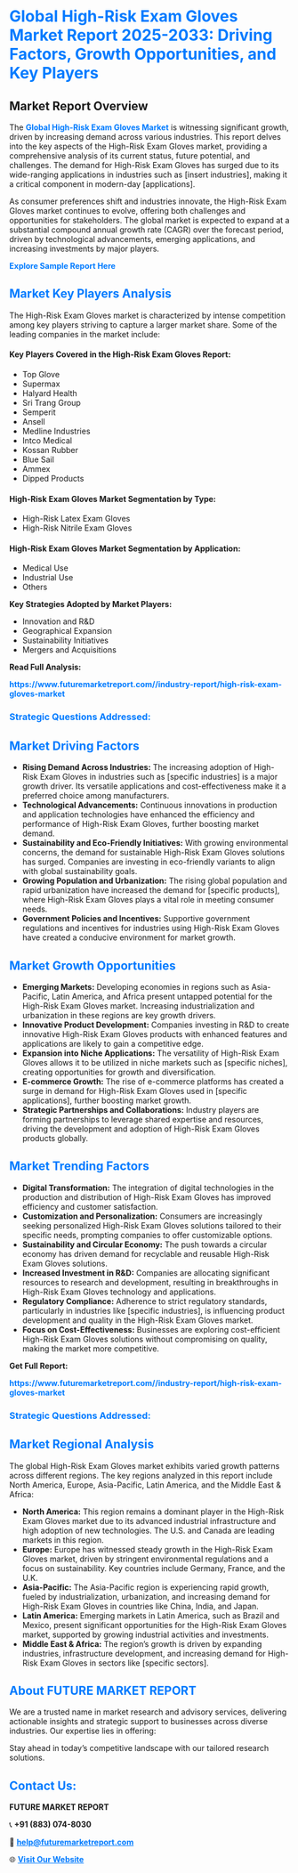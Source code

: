 <h1 style="color: #007BFF;">Global High-Risk Exam Gloves Market Report 2025-2033: Driving Factors, Growth Opportunities, and Key Players</h1>

<section id="overview">
<h2>Market Report Overview</h2>
<p>The <a href="https://www.futuremarketreport.com//industry-report/high-risk-exam-gloves-market" style="color: #007BFF; text-decoration: none;"><strong>Global High-Risk Exam Gloves Market</strong></a> is witnessing significant growth, driven by increasing demand across various industries. This report delves into the key aspects of the High-Risk Exam Gloves market, providing a comprehensive analysis of its current status, future potential, and challenges. The demand for High-Risk Exam Gloves has surged due to its wide-ranging applications in industries such as [insert industries], making it a critical component in modern-day [applications].</p>
<p>As consumer preferences shift and industries innovate, the High-Risk Exam Gloves market continues to evolve, offering both challenges and opportunities for stakeholders. The global market is expected to expand at a substantial compound annual growth rate (CAGR) over the forecast period, driven by technological advancements, emerging applications, and increasing investments by major players.</p>
</section>

<section id="overview">
<p><a href="https://www.futuremarketreport.com//request-sample/reportId=79412" style="color: #007BFF; text-decoration: none;"><strong>Explore Sample Report Here</strong></a></p>
</section>

<section id="key-players">
<h2 style="color: #007BFF;">Market Key Players Analysis</h2>
<p>The High-Risk Exam Gloves market is characterized by intense competition among key players striving to capture a larger market share. Some of the leading companies in the market include:</p>
<h4>Key Players Covered in the High-Risk Exam Gloves Report:</h4>
<ul><li>Top Glove</li><li>Supermax</li><li>Halyard Health</li><li>Sri Trang Group</li><li>Semperit</li><li>Ansell</li><li>Medline Industries</li><li>Intco Medical</li><li>Kossan Rubber</li><li>Blue Sail</li><li>Ammex</li><li>Dipped Products</li></ul>
<h4>High-Risk Exam Gloves Market Segmentation by Type:</h4>
<ul><li>High-Risk Latex Exam Gloves</li><li>High-Risk Nitrile Exam Gloves</li></ul>

<h4>High-Risk Exam Gloves Market Segmentation by Application:</h4>
<ul><li>Medical Use</li><li>Industrial Use</li><li>Others</li></ul>
<p><strong>Key Strategies Adopted by Market Players:</strong></p>
<ul>
<li>Innovation and R&D</li>
<li>Geographical Expansion</li>
<li>Sustainability Initiatives</li>
<li>Mergers and Acquisitions</li>
</ul>
</section>

<section>
<p><strong>Read Full Analysis: </strong></p><a href="https://www.futuremarketreport.com//industry-report/high-risk-exam-gloves-market" style="color: #007BFF; text-decoration: none;"><strong>https://www.futuremarketreport.com//industry-report/high-risk-exam-gloves-market</strong></a>
<h3 style="color: #007BFF;">Strategic Questions Addressed:</h3>
</section>

<section id="driving-factors">
<h2 style="color: #007BFF;">Market Driving Factors</h2>
<ul>
<li><strong>Rising Demand Across Industries:</strong> The increasing adoption of High-Risk Exam Gloves in industries such as [specific industries] is a major growth driver. Its versatile applications and cost-effectiveness make it a preferred choice among manufacturers.</li>
<li><strong>Technological Advancements:</strong> Continuous innovations in production and application technologies have enhanced the efficiency and performance of High-Risk Exam Gloves, further boosting market demand.</li>
<li><strong>Sustainability and Eco-Friendly Initiatives:</strong> With growing environmental concerns, the demand for sustainable High-Risk Exam Gloves solutions has surged. Companies are investing in eco-friendly variants to align with global sustainability goals.</li>
<li><strong>Growing Population and Urbanization:</strong> The rising global population and rapid urbanization have increased the demand for [specific products], where High-Risk Exam Gloves plays a vital role in meeting consumer needs.</li>
<li><strong>Government Policies and Incentives:</strong> Supportive government regulations and incentives for industries using High-Risk Exam Gloves have created a conducive environment for market growth.</li>
</ul>
</section>

<section id="growth-opportunities">
<h2 style="color: #007BFF;">Market Growth Opportunities</h2>
<ul>
<li><strong>Emerging Markets:</strong> Developing economies in regions such as Asia-Pacific, Latin America, and Africa present untapped potential for the High-Risk Exam Gloves market. Increasing industrialization and urbanization in these regions are key growth drivers.</li>
<li><strong>Innovative Product Development:</strong> Companies investing in R&D to create innovative High-Risk Exam Gloves products with enhanced features and applications are likely to gain a competitive edge.</li>
<li><strong>Expansion into Niche Applications:</strong> The versatility of High-Risk Exam Gloves allows it to be utilized in niche markets such as [specific niches], creating opportunities for growth and diversification.</li>
<li><strong>E-commerce Growth:</strong> The rise of e-commerce platforms has created a surge in demand for High-Risk Exam Gloves used in [specific applications], further boosting market growth.</li>
<li><strong>Strategic Partnerships and Collaborations:</strong> Industry players are forming partnerships to leverage shared expertise and resources, driving the development and adoption of High-Risk Exam Gloves products globally.</li>
</ul>
</section>

<section id="trending-factors">
<h2 style="color: #007BFF;">Market Trending Factors</h2>
<ul>
<li><strong>Digital Transformation:</strong> The integration of digital technologies in the production and distribution of High-Risk Exam Gloves has improved efficiency and customer satisfaction.</li>
<li><strong>Customization and Personalization:</strong> Consumers are increasingly seeking personalized High-Risk Exam Gloves solutions tailored to their specific needs, prompting companies to offer customizable options.</li>
<li><strong>Sustainability and Circular Economy:</strong> The push towards a circular economy has driven demand for recyclable and reusable High-Risk Exam Gloves solutions.</li>
<li><strong>Increased Investment in R&D:</strong> Companies are allocating significant resources to research and development, resulting in breakthroughs in High-Risk Exam Gloves technology and applications.</li>
<li><strong>Regulatory Compliance:</strong> Adherence to strict regulatory standards, particularly in industries like [specific industries], is influencing product development and quality in the High-Risk Exam Gloves market.</li>
<li><strong>Focus on Cost-Effectiveness:</strong> Businesses are exploring cost-efficient High-Risk Exam Gloves solutions without compromising on quality, making the market more competitive.</li>
</ul>
</section>

<section>
<p><strong>Get Full Report: </strong></p><a href="https://www.futuremarketreport.com//industry-report/high-risk-exam-gloves-market" style="color: #007BFF; text-decoration: none;"><strong>https://www.futuremarketreport.com//industry-report/high-risk-exam-gloves-market</strong></a>
<h3 style="color: #007BFF;">Strategic Questions Addressed:</h3>
</section>


<section id="regional-analysis">
<h2 style="color: #007BFF;">Market Regional Analysis</h2>
<p>The global High-Risk Exam Gloves market exhibits varied growth patterns across different regions. The key regions analyzed in this report include North America, Europe, Asia-Pacific, Latin America, and the Middle East & Africa:</p>
<ul>
<li><strong>North America:</strong> This region remains a dominant player in the High-Risk Exam Gloves market due to its advanced industrial infrastructure and high adoption of new technologies. The U.S. and Canada are leading markets in this region.</li>
<li><strong>Europe:</strong> Europe has witnessed steady growth in the High-Risk Exam Gloves market, driven by stringent environmental regulations and a focus on sustainability. Key countries include Germany, France, and the U.K.</li>
<li><strong>Asia-Pacific:</strong> The Asia-Pacific region is experiencing rapid growth, fueled by industrialization, urbanization, and increasing demand for High-Risk Exam Gloves in countries like China, India, and Japan.</li>
<li><strong>Latin America:</strong> Emerging markets in Latin America, such as Brazil and Mexico, present significant opportunities for the High-Risk Exam Gloves market, supported by growing industrial activities and investments.</li>
<li><strong>Middle East & Africa:</strong> The region’s growth is driven by expanding industries, infrastructure development, and increasing demand for High-Risk Exam Gloves in sectors like [specific sectors].</li>
</ul>
</section>

<footer>
<h2 style="color: #007BFF;">About FUTURE MARKET REPORT</h2>
<p>We are a trusted name in market research and advisory services, delivering actionable insights and strategic support to businesses across diverse industries. Our expertise lies in offering:</p>

<p>Stay ahead in today’s competitive landscape with our tailored research solutions.</p>

<h2 style="color: #007BFF;">Contact Us:</h2>
<p><strong>FUTURE MARKET REPORT</strong></p>
<p>📞 <strong>+91 (883) 074-8030</strong></p>
<p>📧 <strong><a href="mailto:help@futuremarketreport.com" style="color: #007BFF;">help@futuremarketreport.com</a></strong></p>
<p>🌐 <strong><a href="https://www.futuremarketreport.com/" style="color: #007BFF;">Visit Our Website</a></strong></p>
</footer>